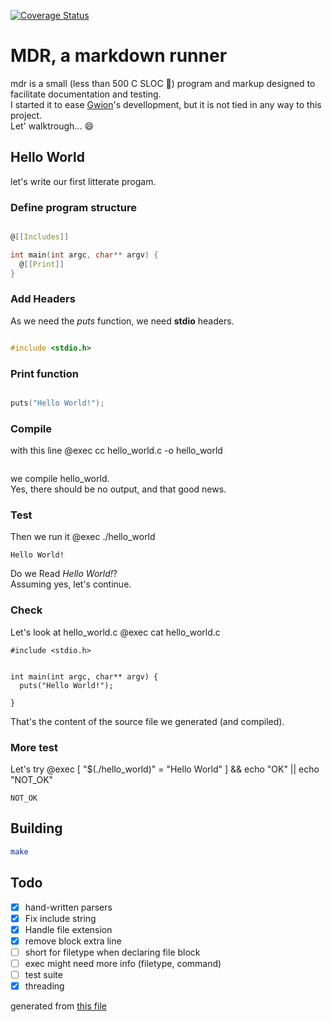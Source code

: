 [![Coverage Status](https://coveralls.io/repos/github/fennecdjay/mdr/badge.svg)](https://coveralls.io/github/fennecdjay/mdr)
# MDR, a markdown runner

mdr is a small (less than 500 C SLOC :champagne:) program and markup designed to
facilitate documentation and testing.  
I started it to ease [Gwion](https://github.com/fennecdjay/gwion)'s devellopment,
but it is not tied in any way to this project.  
Let' walktrough... :smile:
## Hello World
let's write our first litterate progam.

### Define program structure
``` .c

@[[Includes]]

int main(int argc, char** argv) {
  @[[Print]]
}
```

### Add Headers
As we need the *puts* function, we need **stdio** headers.
``` .c

#include <stdio.h>
```

### Print function
``` .c

puts("Hello World!");
```

### Compile
with this line @exec cc hello_world.c -o hello_world

```
```

we compile hello_world.  
Yes, there should be no output, and that good news.
### Test

Then we run it @exec ./hello_world

```
Hello World!
```
Do we Read *Hello World!*?  
Assuming yes, let's continue.

### Check
Let's look at hello_world.c @exec cat hello_world.c
```
#include <stdio.h>


int main(int argc, char** argv) {
  puts("Hello World!");

}
```
That's the content of the source file we generated (and compiled).

### More test
Let's try @exec [ "$(./hello_world)" = "Hello World" ] && echo "OK" || echo "NOT_OK"
```
NOT_OK
```

## Building
``` sh
make
```

## Todo
  * [x] hand-written parsers
  * [x] Fix include string
  * [x] Handle file extension
  * [x] remove block extra line
  * [ ] short for filetype when declaring file block
  * [ ] exec might need more info (filetype, command)
  * [ ] test suite
  * [x] threading

generated from [this file](https://github.com/fennecdjay/mdr/blob/master/README.mdr)
